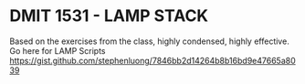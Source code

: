 # DMIT 1531 - LAMP STACK
Based on the exercises from the class, highly condensed, highly effective.
Go here for LAMP Scripts
  https://gist.github.com/stephenluong/7846bb2d14264b8b16bd9e47665a8039

